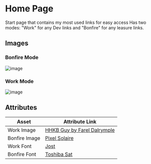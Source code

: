 # Home Page
Start page that contains my most used links for easy access
Has two modes: "Work" for any Dev links and "Bonfire" for any leasure links.

## Images
### Bonfire Mode
![image](https://github.com/Abazzi/homePage/assets/8884041/7801f15d-d9e9-4157-91c9-375b1f445610)
### Work Mode
![image](https://github.com/Abazzi/homePage/assets/8884041/0f34767a-791b-48a0-ae85-5a36b37c3e0d)


## Attributes
|Asset| Attribute Link|
|---|---|
|Work Image|[HHKB Guy by Farel Dalrymple](https://www.fareldal.com/)|
|Bonfire Image| [Pixel Solaire](https://www.deviantart.com/zedotagger/art/Dark-Souls-Solaire-537366036)|
|Work Font|[Jost](https://fonts.google.com/specimen/Jost)|
|Bonfire Font|[Toshiba Sat](https://int10h.org/oldschool-pc-fonts/fontlist/font?toshibasat_8x14)|
